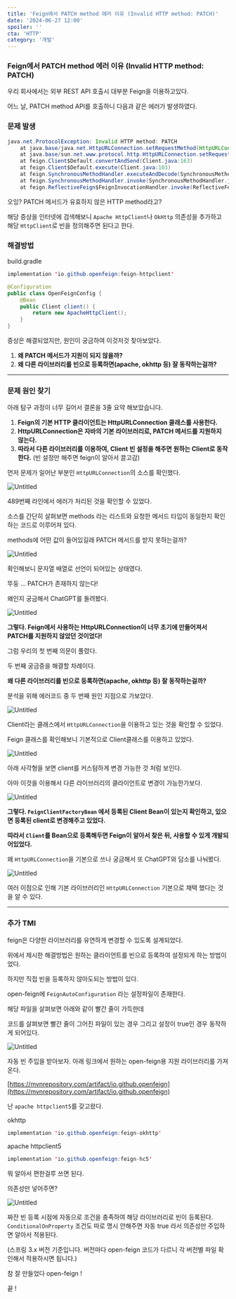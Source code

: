 ```yaml
---
title: 'Feign에서 PATCH method 에러 이유 (Invalid HTTP method: PATCH)'
date: '2024-06-27 12:00'
spoiler: ''
cta: 'HTTP'
category: '개발'
---
```


### Feign에서 PATCH method 에러 이유 (Invalid HTTP method: PATCH)

우리 회사에서는 외부 REST API 호출시 대부분 Feign을 이용하고있다.

어느 날, PATCH method API를 호출하니 다음과 같은 에러가 발생하였다. 

### 문제 발생

```java
java.net.ProtocolException: Invalid HTTP method: PATCH
    at java.base/java.net.HttpURLConnection.setRequestMethod(HttpURLConnection.java:489)
    at java.base/sun.net.www.protocol.http.HttpURLConnection.setRequestMethod(HttpURLConnection.java:598)
    at feign.Client$Default.convertAndSend(Client.java:163)
    at feign.Client$Default.execute(Client.java:103)
    at feign.SynchronousMethodHandler.executeAndDecode(SynchronousMethodHandler.java:119)
    at feign.SynchronousMethodHandler.invoke(SynchronousMethodHandler.java:89)
    at feign.ReflectiveFeign$FeignInvocationHandler.invoke(ReflectiveFeign.java:100)
```

오잉?  PATCH 메서드가 유효하지 않은 HTTP method라고?

해당 증상을 인터넷에 검색해보니 `Apache HttpClient`나 `OkHttp` 의존성을 추가하고 해당 `HttpClient`로 빈을 정의해주면 된다고 한다. 

### 해결방법

build.gradle

```java
implementation 'io.github.openfeign:feign-httpclient'
```

```java
@Configuration
public class OpenFeignConfig {
    @Bean
    public Client client() {
        return new ApacheHttpClient();
    }
}
```

증상은 해결되었지만, 원인이 궁금하여 이것저것 찾아보았다. 

1. **왜 PATCH 메서드가 지원이 되지 않을까?**
2. **왜 다른 라이브러리를 빈으로 등록하면(apache, okhttp 등) 잘 동작하는걸까?** 



---

### 문제 원인 찾기

아래 탐구 과정이 너무 길어서 결론을 3줄 요약 해보았습니다.


1. **Feign의 기본 HTTP 클라이언트는 HttpURLConnection 클래스를 사용한다.**
2. **HttpURLConnection은 자바의 기본 라이브러리로, PATCH 메서드를 지원하지 않는다.**
3. **따라서 다른 라이브러리를 이용하여, Client 빈 설정을 해주면 원하는 Client로 동작한다.**
(빈 설정만 해주면 feign이 알아서 끌고감)

먼저 문제가 일어난 부분인 `HttpURLConnection`의 소스를 확인했다. 

![Untitled](./Untitled.png)

489번째 라인에서 에러가 처리된 것을 확인할 수 있었다. 

소스를 간단히 살펴보면 methods 라는 리스트와 요청한 메서드 타입이 동일한지 확인하는 코드로 이루어져 있다.

methods에 어떤 값이 들어있길래 PATCH 메서드를 받지 못하는걸까?

![Untitled](./Untitled_1.png)

확인해보니 문자열 배열로 선언이 되어있는 상태였다.

뚜둥 … PATCH가 존재하지 않는다! 

왜인지 궁금해서  ChatGPT를 돌려봤다.

![Untitled](./Untitled_2.png)

**그렇다. Feign에서 사용하는 HttpURLConnection이 너무 초기에 만들어져서 PATCH를 지원하지 않았던 것이었다!**

그럼 우리의 첫 번째 의문이 풀렸다. 

두 번째 궁금증을 해결할 차례이다. 

**왜 다른 라이브러리를 빈으로 등록하면(apache, okhttp 등) 잘 동작하는걸까?** 

분석을 위해 에러코드 중 두 번째 원인 지점으로 가보았다. 

![Untitled](./Untitled_3.png)

Client라는 클래스에서 `HttpURLConnection`을 이용하고 있는 것을 확인할 수 있었다. 

 Feign 클래스를 확인해보니 기본적으로 Client클래스를 이용하고 있었다. 

![Untitled](./Untitled_4.png)

아래 사각형을 보면 client를 커스텀하게 변경 가능한 것 처럼 보인다.

아마 이것을 이용해서 다른 라이브러리의 클라이언트로 변경이 가능한가보다. 

![Untitled](./Untitled_5.png)

**그렇다. 
`FeignClientFactoryBean` 에서 등록된 Client Bean이 있는지 확인하고, 있으면 등록된 client로 변경해주고 있었다.** 

**따라서 `Client`를 Bean으로 등록해두면 Feign이 알아서 찾은 뒤, 사용할 수 있게 개발되어있었다.**

왜 `HttpURLConnection`을 기본으로 쓰나 궁금해서 또 ChatGPT와 담소를 나눠봤다.

![Untitled](./Untitled_6.png)

여러 이점으로 인해 기본 라이브러리인 `HttpURLConnection` 기본으로 채택 했다는 것을 알 수 있다.

---

### 추가 TMI

feign은 다양한 라이브러리를 유연하게 변경할 수 있도록 설계되었다. 

위에서 제시한 해결방법은 원하는 클라이언트를 빈으로 등록하여 설정되게 하는 방법이었다. 

하지만 직접 빈을 등록하지 않아도되는 방법이 있다. 

open-feign에  `FeignAutoConfiguration`  라는 설정파일이 존재한다. 

해당 파일을 살펴보면 아래와 같이 빨간 줄이 가득한데

코드를 살펴보면 빨간 줄이 그어진 파일이 있는 경우 그리고 설정이 true인 경우 동작하게 되어있다. 

![Untitled](./Untitled_7.png)

자동 빈 주입을 받아보자. 아래 링크에서 원하는 open-feign용 지원 라이브러리를 가져온다. 

[https://mvnrepository.com/artifact/io.github.openfeign](https://mvnrepository.com/artifact/io.github.openfeign)

난 `apache httpclient5`를 갖고왔다.

okhttp

```java
implementation 'io.github.openfeign:feign-okhttp'
```

apache httpclient5

```java
implementation 'io.github.openfeign:feign-hc5'
```

뭐 알아서 편한걸루 쓰면 된다. 

의존성만 넣어주면? 

![Untitled](./Untitled_8.png)

짜잔 빈 등록 시점에 자동으로 조건을 충족하여 해당 라이브러리로 빈이 등록된다.
`ConditionalOnProperty` 조건도 따로 명시 안해주면 자동 true 라서 의존성만 주입하면 알아서 적용된다.

(스프링 3.x 버전 기준입니다. 버전마다 open-feign 코드가 다르니 각 버전별 파일 확인해서 적용하시면 됩니다.)

참 잘 만들었다 open-feign ! 

끝 !